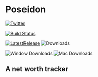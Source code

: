 # Poseidon

[![Twitter](https://img.shields.io/twitter/url/https/github.com/AnkurSheel/Poseidon.svg?style=social)](https://twitter.com/intent/tweet?text=Check%20out%20newt%20-%20A%20networth%20Tracker&url=https://github.com/AnkurSheel/Poseidon&hashtags=Newt,Networth)

[![Build Status](https://dev.azure.com/ankursheel/Newt/_apis/build/status/Newt-CI?branchName=dev&label=Build%20Status)](https://dev.azure.com/ankursheel/Newt/_build/latest?definitionId=6&branchName=dev)

[![LatestRelease](https://img.shields.io/github/release/AnkurSheel/Poseidon.svg?label=Latest%20release)](https://github.com/AnkurSheel/Poseidon/releases/latest)
![Downloads](https://img.shields.io/github/downloads/ankursheel/poseidon/latest/total.svg?label=Downloads)

![Window Downloads](https://img.shields.io/github/downloads/AnkurSheel/Newt/Newt-Setup.exe.svg?label=Window%20Downloads)
![Mac Downloads](https://img.shields.io/github/downloads/AnkurSheel/Newt/Newt-mac.dmg.svg?label=Mac%20Downloads)

<!-- ![Linux Downloads](https://img.shields.io/github/downloads/AnkurSheel/Newt/Newt-linux.AppImage.svg?label=Linux%20Downloads) -->

## A net worth tracker
